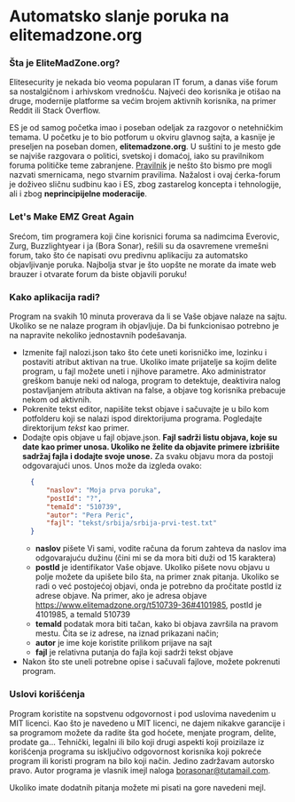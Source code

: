 # Automatsko slanje poruka na elitemadzone.org

### Šta je EliteMadZone.org?

Elitesecurity je nekada bio veoma popularan IT forum, a danas više forum sa nostalgičnom i arhivskom vrednošću. Najveći deo korisnika je otišao na druge, modernije platforme sa većim brojem aktivnih korisnika, na primer Reddit ili Stack Overflow. 

ES je od samog početka imao i poseban odeljak za razgovor o netehničkim temama. U početku je to bio potforum u okviru glavnog sajta, a kasnije je preseljen na poseban domen, **elitemadzone.org**. U suštini to je mesto gde se najviše razgovara o politici, svetskoj i domaćoj, iako su pravilnikom foruma političke teme zabranjene. [Pravilnik](https://www.youtube.com/watch?v=k9ojK9Q_ARE) je nešto što bismo pre mogli nazvati smernicama, nego stvarnim pravilima. Nažalost i ovaj ćerka-forum je doživeo sličnu sudbinu kao i ES, zbog zastarelog koncepta i tehnologije, ali i zbog **neprincipijelne moderacije**. 

### Let's Make EMZ Great Again
Srećom, tim programera koji čine korisnici foruma sa nadimcima Everovic, Zurg, Buzzlightyear i ja (Bora Sonar), rešili su da osavremene vremešni forum, tako što će napisati ovu predivnu aplikaciju za automatsko objavljivanje poruka. Najbolja stvar je što uopšte ne morate da imate web brauzer i otvarate forum da biste objavili poruku!

### Kako aplikacija radi?

Program na svakih 10 minuta proverava da li se Vaše objave nalaze na sajtu. Ukoliko se ne nalaze program ih objavljuje. Da bi funkcionisao potrebno je na napravite nekoliko jednostavnih podešavanja.

- Izmenite fajl nalozi.json tako što ćete uneti korisničko ime, lozinku i postaviti atribut aktivan na true. Ukoliko imate prijatelje sa kojim delite program, u fajl možete uneti i njihove parametre. Ako administrator greškom banuje neki od naloga, program to detektuje, deaktivira nalog postavljanjem atributa aktivan na false, a objave tog korisnika prebacuje nekom od aktivnih.
 - Pokrenite tekst editor, napišite tekst objave i sačuvajte je u bilo kom potfolderu koji se nalazi ispod direktorijuma programa. Pogledajte direktorijum *tekst* kao primer.
- Dodajte opis objave u fajl objave.json. **Fajl sadrži listu objava, koje su date kao primer unosa. Ukoliko ne želite da objavite primere izbrišite sadržaj fajla i dodajte svoje unose.** Za svaku objavu mora da postoji odgovarajući unos. Unos može da izgleda ovako:
  ```json
    {
        "naslov": "Moja prva poruka",
        "postId": "?",
        "temaId": "510739",
        "autor": "Pera Peric",
        "fajl": "tekst/srbija/srbija-prvi-test.txt"
    }
  ```
    - **naslov** pišete Vi sami, vodite računa da forum zahteva da naslov ima odgovarajuću dužinu (čini mi se da mora biti duži od 15 karaktera)
    - **postId** je identifikator Vaše objave. Ukoliko pišete novu objavu u polje možete da upišete bilo šta, na primer znak pitanja. Ukoliko se radi o već postojećoj objavi, onda je potrebno da pročitate postId iz adrese objave. Na primer, ako je adresa objave https://www.elitemadzone.org/t510739-36#4101985, postId je 4101985, a temaId 510739
    - **temaId** podatak mora biti tačan, kako bi objava završila na pravom mestu. Čita se iz adrese, na iznad prikazani način;
    - **autor**  je ime koje koristite prilikom prijave na sajt
    - **fajl** je relativna putanja do fajla koji sadrži tekst objave
- Nakon što ste uneli potrebne opise i sačuvali fajlove, možete pokrenuti program.

### Uslovi korišćenja

Program koristite na sopstvenu odgovornost i pod uslovima navedenim u MIT licenci. Kao što je navedeno u MIT licenci, ne dajem nikakve garancije i sa programom možete da radite šta god hoćete, menjate program, delite, prodate ga... Tehnički, legalni ili bilo koji drugi aspekti koji proizilaze iz korišćenja programa su isključivo odgovornost korisnika koji pokreće program ili koristi program na bilo koji način. Jedino zadržavam autorsko pravo. Autor programa je vlasnik imejl naloga borasonar@tutamail.com. 

Ukoliko imate dodatnih pitanja možete mi pisati na gore navedeni mejl.
